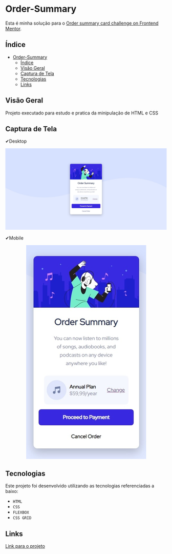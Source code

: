 # Order-Summary

Esta é minha solução para o [Order summary card challenge on Frontend Mentor](https://www.frontendmentor.io/challenges/order-summary-component-QlPmajDUj).

## Índice

- [Order-Summary](#order-summary)
  - [Índice](#índice)
  - [Visão Geral](#visão-geral)
  - [Captura de Tela](#captura-de-tela)
  - [Tecnologias](#tecnologias)
  - [Links](#links)
    
 
## Visão Geral
Projeto executado para estudo e pratica da minipulação de HTML e CSS

## Captura de Tela
✔Desktop
<p align="center">
<img src="./exemples/DESKTOP.jpeg">
 </p>
 ✔Mobile
 <p align="center">
<img src="./exemples/MOBILE.jpeg">
 </p>


## Tecnologias
Este projeto foi desenvolvido utilizando as tecnologias referenciadas a baixo:
- ``HTML`` 
- ``CSS ``
- ``FLEXBOX``
- ``CSS GRID``

## Links
[Link para o projeto](https://renannevesc94.github.io/frontend-mentor/Order-Summary-main/)